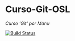 Curso-Git-OSL
=============

*Curso 'Git' por Manu*

[![Build Status](https://travis-ci.org/oslugr/repo-ejemplo.svg?branch=master)](https://travis-ci.org/Makova/Curso-Git-OSL/builds)
